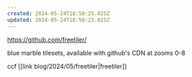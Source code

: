```yaml
---
created: 2024-05-24T18:50:23.825Z
updated: 2024-05-24T18:50:23.825Z
---
```

https://github.com/freetiler/

blue marble tilesets, available with github's CDN at zooms 0-8

ccf [[link blog/2024/05/freetiler|freetiler]]